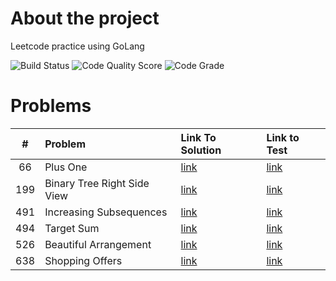 <!-- ABOUT THE PROJECT -->

# About the project

Leetcode practice using GoLang

![Build Status](https://github.com/serhii-soboliev/golc/actions/workflows/go.yml/badge.svg)
![Code Quality Score](https://api.codiga.io/project/34041/score/svg)
![Code Grade](https://api.codiga.io/project/34041/status/svg)

# Problems

|#  | Problem          | Link To Solution                              | Link to Test                                 |
|:-:| :---             | :-                                            | :-                                           |
|66| Plus One | [link](math/66.plus_one.go)| [link](math/66.plus_one_test.go)|
|199| Binary Tree Right Side View | [link](tree/199.binary_tree_right_side_view.go)| [link](tree/199.binary_tree_right_side_view_test.go)|
|491| Increasing Subsequences | [link](backtracking/491.increasing_subsequences.go)| [link](backtracking/491.increasing_subsequences_test.go)|
|494| Target Sum | [link](backtracking/494.target_sum.go)| [link](backtracking/494.target_sum_test.go)|
|526| Beautiful Arrangement | [link](backtracking/526.beautiful_arrangement.go)| [link](backtracking/526.beautiful_arrangement_test.go)|
|638| Shopping Offers  | [link](backtracking/638.shopping_offers.go)| [link](backtracking/638.shopping_offers_test.go)|
